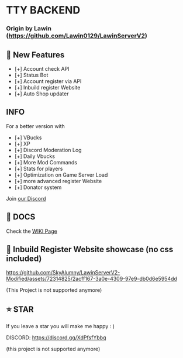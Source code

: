 # TTY BACKEND
###  Origin by Lawin (https://github.com/Lawin0129/LawinServerV2)

## 📂 New Features

- [+] Account check API
- [+] Status Bot
- [+] Account register via API
- [+] Inbuild register Website
- [+] Auto Shop updater

## INFO

For a better version with 

- [+] VBucks
- [+] XP
- [+] Discord Moderation Log
- [+] Daily Vbucks
- [+] More Mod Commands
- [+] Stats for players
- [+] Optimization on Game Server Load
- [+] more advanced register Website
- [+] Donator system

Join [our Discord](https://discord.gg/75BcUN6QqE)

## 📄 DOCS

Check the [WIKI Page](https://github.com/SkyAlumny/LawinServerV2-Modified/wiki)

## 🎥 Inbuild Register Website showcase (no css included)

https://github.com/SkyAlumny/LawinServerV2-Modified/assets/72314825/2acff167-3a0e-4309-97e9-db0d6e5954dd

(This Project is not supported anymore)

## ⭐️ STAR

If you leave a star you will make me happy : )

DISCORD: https://discord.gg/XdPfsfYbbq


(this project is not supported anymore)

